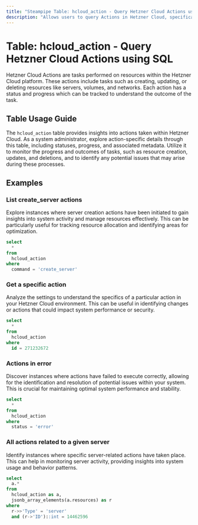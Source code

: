 ```yaml
---
title: "Steampipe Table: hcloud_action - Query Hetzner Cloud Actions using SQL"
description: "Allows users to query Actions in Hetzner Cloud, specifically the status and progress of actions taken on resources, providing insights into resource management and potential issues."
---
```


# Table: hcloud_action - Query Hetzner Cloud Actions using SQL

Hetzner Cloud Actions are tasks performed on resources within the Hetzner Cloud platform. These actions include tasks such as creating, updating, or deleting resources like servers, volumes, and networks. Each action has a status and progress which can be tracked to understand the outcome of the task.

## Table Usage Guide

The `hcloud_action` table provides insights into actions taken within Hetzner Cloud. As a system administrator, explore action-specific details through this table, including statuses, progress, and associated metadata. Utilize it to monitor the progress and outcomes of tasks, such as resource creation, updates, and deletions, and to identify any potential issues that may arise during these processes.

## Examples

### List create_server actions
Explore instances where server creation actions have been initiated to gain insights into system activity and manage resources effectively. This can be particularly useful for tracking resource allocation and identifying areas for optimization.

```sql
select
  *
from
  hcloud_action
where
  command = 'create_server'
```

### Get a specific action
Analyze the settings to understand the specifics of a particular action in your Hetzner Cloud environment. This can be useful in identifying changes or actions that could impact system performance or security.

```sql
select
  *
from
  hcloud_action
where
  id = 271232672
```

### Actions in error
Discover instances where actions have failed to execute correctly, allowing for the identification and resolution of potential issues within your system. This is crucial for maintaining optimal system performance and stability.

```sql
select
  *
from
  hcloud_action
where
  status = 'error'
```

### All actions related to a given server
Identify instances where specific server-related actions have taken place. This can help in monitoring server activity, providing insights into system usage and behavior patterns.

```sql
select
  a.*
from
  hcloud_action as a,
  jsonb_array_elements(a.resources) as r
where
  r->>'Type' = 'server'
  and (r->'ID')::int = 14462596
```